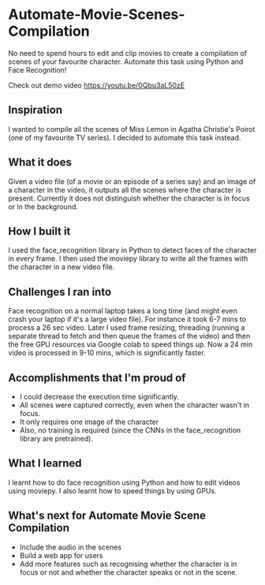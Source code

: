 # Automate-Movie-Scenes-Compilation
No need to spend hours to edit and clip movies to create a compilation of scenes of your favourite character. Automate this task using Python and Face Recognition!

Check out demo video https://youtu.be/0Qbu3aL50zE

## Inspiration
I wanted to compile all the scenes of Miss Lemon in Agatha Christie's Poirot (one of my favourite TV series). I decided to automate this task instead.

## What it does
Given a video file (of a movie or an episode of a series say) and an image of a character in the video, it outputs all the scenes where the character is present. 
Currently it does not distinguish whether the character is in focus or in the background.

## How I built it
I used the face_recognition library in Python to detect faces of the character in every frame. I then used the moviepy library to write all the frames with the character in a new video file. 

## Challenges I ran into
Face recognition on a normal laptop takes a long time (and might even crash your laptop if it's a large video file). For instance it took 6-7 mins to process a 26 sec video. 
Later I used frame resizing, threading (running a separate thread to fetch and then queue the frames of the video) and then the free GPU resources via Google colab to speed things up. Now a 24 min video is processed in 9-10 mins, which is significantly faster.

## Accomplishments that I'm proud of
* I could decrease the execution time significantly. 
* All scenes were captured correctly, even when the character wasn't in focus. 
* It only requires one image of the character
* Also, no training is required (since the CNNs in the face_recognition library are pretrained).

## What I learned
I learnt how to do face recognition using Python and how to edit videos using moviepy. I also learnt how to speed things by using GPUs.

## What's next for Automate Movie Scene Compilation
* Include the audio in the scenes
* Build a web app for users 
* Add more features such as recognising whether the character is in focus or not and whether the character speaks or not in the scene.
